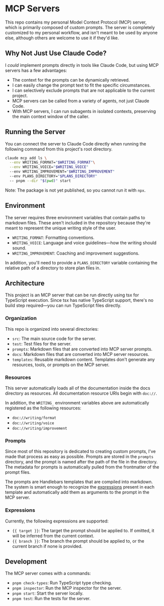 # MCP Servers

This repo contains my personal Model Context Protocol (MCP) server, which is primarily composed of
custom prompts. The server is completely customized to my personal workflow, and isn't meant to be
used by anyone else, although others are welcome to use it if they'd like.

## Why Not Just Use Claude Code?

I _could_ implement prompts directly in tools like Claude Code, but using MCP servers has a few
advantages:

- The context for the prompts can be dynamically retrieved.
- I can easily change the prompt text to fit the specific circumstances.
- I can selectively exclude prompts that are not applicable to the current project.
- MCP servers can be called from a variety of agents, not just Claude Code.
- With MCP servers, I can run subagents in isolated contexts, preserving the main context window of the caller.

## Running the Server

You can connect the server to Claude Code directly when running the following command from this
project's root directory.

```bash
claude mcp add ls \
  --env WRITING_FORMAT="$WRITING_FORMAT"\
  --env WRITING_VOICE="$WRITING_VOICE"
  --env WRITING_IMPROVEMENT="$WRITING_IMPROVEMENT"
  --env PLANS_DIRECTORY="$PLANS_DIRECTORY"
  -- pnpm --dir "$(pwd)" start
```

Note: The package is not yet published, so you cannot run it with `npx`.

## Environment

The server requires three environment variables that contain paths to markdown files. These aren't
included in the repository because they're meant to represent the unique writing style of the user.

- `WRITING_FORMAT`: Formatting conventions.
- `WRITING_VOICE`: Language and voice guidelines—how the writing should sound.
- `WRITING_IMPROVEMENT`: Coaching and improvement suggestions.

In addition, you'll need to provide a `PLANS_DIRECTORY` variable containing the relative path of a
directory to store plan files in.

## Architecture

This project is an MCP server that can be run directly using tsx for TypeScript execution. Since tsx
has native TypeScript support, there's no build step required—you can run TypeScript files directly.

### Organization

This repo is organized into several directories:

- `src`: The main source code for the server.
- `test`: Test files for the server.
- `prompts`: Markdown files that are converted into MCP server prompts.
- `docs`: Markdown files that are converted into MCP server resources.
- `templates`: Reusable markdown content. Templates don't generate any resources, tools, or prompts
  on the MCP server.

### Resources

This server automatically loads all of the documentation inside the docs directory as resources. All
documentation resource URIs begin with `doc://`.

In addition, the `WRITING_` environment variables above are automatically registered as the
following resources:

- `doc://writing/format`
- `doc://writing/voice`
- `doc://writing/improvement`

### Prompts

Since most of this repository is dedicated to creating custom prompts, I've made that process as
easy as possible. Prompts are stored in the `prompts` directory, and the prompt is named after the
path of the file in the directory. The metadata for prompts is automatically pulled from the
frontmatter of the prompt files.

The prompts are Handlebars templates that are compiled into markdown. The system is smart enough to
recognize the [expressions](https://handlebarsjs.com/guide/expressions.html) present in each
template and automatically add them as arguments to the prompt in the MCP server.

### Expressions

Currently, the following expressions are supported:

- `{{ target }}`: The target the prompt should be applied to. If omitted, it will be inferred from
  the current context.
- `{{ branch }}`: The branch the prompt should be applied to, or the current branch if none is
  provided.

## Development

The MCP server comes with a commands:

- `pnpm check-types`: Run TypeScript type checking.
- `pnpm inspector`: Run the MCP inspector for the server.
- `pnpm start`: Start the server locally.
- `pnpm test`: Run the tests for the server.
